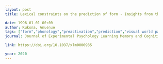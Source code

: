 ```yaml
---
layout: post
title: Lexical constraints on the prediction of form - Insights from the visual world paradigm.

date: 1996-01-01 00:00
author: Kukona, Anuenue
tags: ["form","phonology","preactivation","prediction","visual world paradigm"]
journal: Journal of Experimental Psychology Learning Memory and Cognition

link: https://doi.org/10.1037/xlm0000935

year: 2020
---
```



